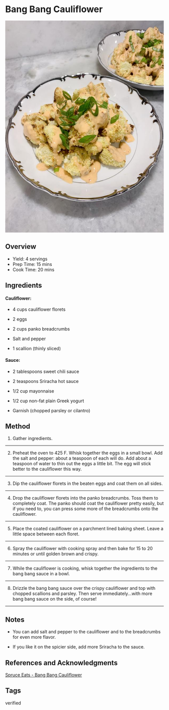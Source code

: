 # Bang Bang Cauliflower

<p align="center">
<img title="Bang Bang Cauliflower" src="../assets/bang-bang-cauliflower.jpg">
</p>

## Overview

- Yield: 4 servings
- Prep Time: 15 mins
- Cook Time: 20 mins

## Ingredients

#### Cauliflower:

- 4 cups cauliflower florets

- 2 eggs

- 2 cups panko breadcrumbs

- Salt and pepper

- 1 scallion (thinly sliced)

#### Sauce:

- 2 tablespoons sweet chili sauce

- 2 teaspoons Sriracha hot sauce

- 1/2 cup mayonnaise

- 1/2 cup non-fat plain Greek yogurt

- Garnish (chopped parsley or cilantro)

## Method

1. Gather ingredients.
---

2. Preheat the oven to 425 F. Whisk together the eggs in a small bowl. Add the salt and pepper: about a teaspoon of each will do. Add about a teaspoon of water to thin out the eggs a little bit. The egg will stick better to the cauliflower this way.
---

3. Dip the cauliflower florets in the beaten eggs and coat them on all sides.
---

4. Drop the cauliflower florets into the panko breadcrumbs. Toss them to completely coat. The panko should coat the cauliflower pretty easily, but if you need to, you can press some more of the breadcrumbs onto the cauliflower.
---

5. Place the coated cauliflower on a parchment lined baking sheet. Leave a little space between each floret.
---

6. Spray the cauliflower with cooking spray and then bake for 15 to 20 minutes or until golden brown and crispy.
---

7. While the cauliflower is cooking, whisk together the ingredients to the bang bang sauce in a bowl.
---

8. Drizzle the bang bang sauce over the crispy cauliflower and top with chopped scallions and parsley. Then serve immediately...with more bang bang sauce on the side, of course!
---

## Notes

- You can add salt and pepper to the cauliflower and to the breadcrumbs for even more flavor.

- If you like it on the spicier side, add more Sriracha to the sauce.

## References and Acknowledgments

[Spruce Eats - Bang Bang Cauliflower](https://www.thespruceeats.com/bang-bang-cauliflower-4684549)

## Tags
verified
